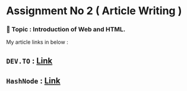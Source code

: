 # Assignment No 2  ( Article Writing )

### 📔 Topic : Introduction of Web and HTML.

My article links in below : 

## `DEV.TO` :  [Link](https://dev.to/sm8uti/introduction-to-web-and-html-159j)
## `HashNode` : [Link](https://sm8uti.hashnode.dev/introduction-to-web-and-html)

